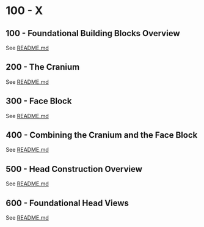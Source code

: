 # 100 - X

## 100 - Foundational Building Blocks Overview

See [README.md](./100/README.md)

## 200 - The Cranium

See [README.md](./200/README.md)

## 300 - Face Block

See [README.md](./300/README.md)

## 400 - Combining the Cranium and the Face Block

See [README.md](./400/README.md)

## 500 - Head Construction Overview

See [README.md](./500/README.md)

## 600 - Foundational Head Views

See [README.md](./600/README.md)
